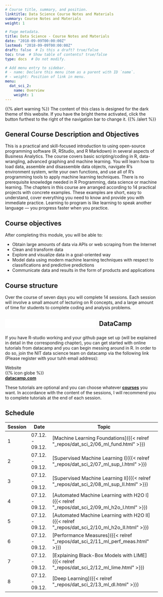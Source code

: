 ```yaml
---
# Course title, summary, and position.
linktitle: Data Science Course Notes and Materials
summary: Course Notes and Materials
weight: 1

# Page metadata.
title: Data Science - Course Notes and Materials
date: "2018-09-09T00:00:00Z"
lastmod: "2018-09-09T00:00:00Z"
draft: false  # Is this a draft? true/false
toc: true  # Show table of contents? true/false
type: docs  # Do not modify.

# Add menu entry to sidebar.
# - name: Declare this menu item as a parent with ID `name`.
# - weight: Position of link in menu.
menu:
  dat_sci_2:
    name: Overview
    weight: 1
---
```


{{% alert warning %}}
The content of this class is designed for the dark theme of this website. If you have the bright theme activated, click the button furthest to the right of the navigation bar to change it.
{{% /alert %}}


## General Course Description and Objectives
 
This is a practical and skill-focused introduction to using open-source programming software (R, RStudio, and R Markdown) in several aspects of Business Analytics. The course covers basic scripting/coding in R, data-wrangling, advanced graphing and machine learning. You will learn how to load data, assemble and disassemble data objects, navigate R’s environment system, write your own functions, and use all of R’s programming tools to apply machine learning techniques. There is no prerequisite knowledge needed in R Programming, data science or machine learning. The chapters in this course are arranged according to 14 practical projects with concrete examples. These examples are short, easy to understand, cover everything you need to know and provide you with immediate practice. Learning to program is like learning to speak another language — you progress faster when you practice.

## Course objectives

After completing this module, you will be able to:

* Obtain large amounts of data via APIs or web scraping from the Internet
* Clean and transform data
* Explore and visualize data in a goal-oriented way
* Model data using modern machine learning techniques with respect to classifications and predictive predictions
* Communicate data and results in the form of products and applications  

## Course structure

Over the course of seven days you will complete 14 sessions. Each session will involve a small amount of lecturing on R concepts, and a large amount of time for students to complete coding and analysis problems.


## <embed src="../../img/icons//datacamp.svg" align="center" height="30px" style="padding:0px 5px 5px 0px"> DataCamp

If you have R-studio working and your github page set up (will be explained in detail in the corresponding chapter), you can get started with online tutorials from datacamp and you can begin messing around in R. In order to do so, join the NIT data science team on datacamp via the following link (Please register with your tuhh email address):

<!-- DOWNLOADBOX -->
<div id="header">Website</div>
<div id="container">
  <div id="first">{{% icon globe %}}</div>
  <div id="second"><a href="https://www.datacamp.com/groups/shared_links/91287653ed5bd4c0f14e7c60e2d61a62dc1f1ba2afc84a4909665c00cd441f0c" target="_blank"><b>datacamp.com</b></a></div>
  <div id="clear"></div>
</div>

These tutorials are optional and you can choose whatever <a href="https://learn.datacamp.com/courses/" target="_blank"><b>courses</b></a> you want. In accordance with the content of the sessions, I will recommend you to complete tutorials at the end of each session.

## Schedule

| Session | Date | Topic |
| --- | --- | --- |
| 1 | 07.12. - 09.12. | [Machine Learning Foundations]({{< relref "_repos/dat_sci_2/06_ml_fund.html" >}}) |
| 2 | 07.12. - 09.12. | [Supervised Machine Learning I]({{< relref "_repos/dat_sci_2/07_ml_sup_I.html" >}}) |
| 3 | 07.12. - 09.12. | [Supervised Machine Learning II]({{< relref "_repos/dat_sci_2/08_ml_sup_II.html" >}}) |
| 4 | 07.12. - 09.12. | [Automated Machine Learning with H2O I]({{< relref "_repos/dat_sci_2/09_ml_h2o_I.html" >}}) |
| 5 | 07.12. - 09.12. | [Automated Machine Learning with H2O II]({{< relref "_repos/dat_sci_2/10_ml_h2o_II.html" >}}) |
| 6 | 07.12. - 09.12. | [Performance Measures]({{< relref "_repos/dat_sci_2/11_ml_perf_meas.html" >}}) |
| 7 | 07.12. - 09.12. | [Explaining Black-Box Models with LIME]({{< relref "_repos/dat_sci_2/12_ml_lime.html" >}}) |
| 8 | 07.12. - 09.12. | [Deep Learning]({{< relref "_repos/dat_sci_2/13_ml_dl.html" >}}) |
